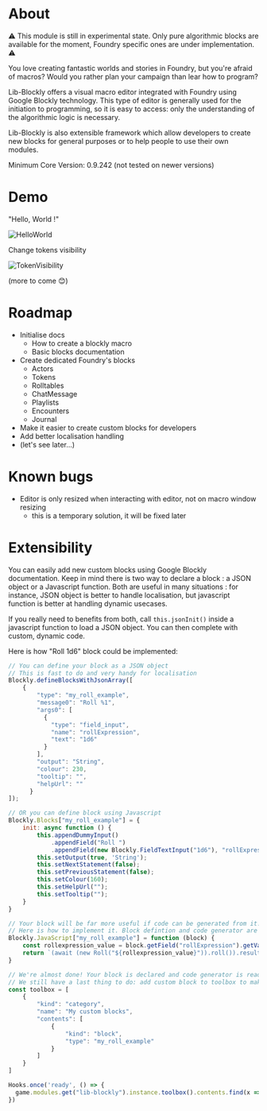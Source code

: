 # About

 :warning: This module is still in experimental state. Only pure algorithmic blocks are available for the moment, Foundry specific ones are under implementation.  :warning:

You love creating fantastic worlds and stories in Foundry, but you're afraid of macros? Would you rather plan your campaign than lear how to program? 

Lib-Blockly offers a visual macro editor integrated with Foundry using Google Blockly technology. This type of editor is generally used for the initiation to programming, so it is easy to access: only the understanding of the algorithmic logic is necessary.

Lib-Blockly is also extensible framework which allow developers to create new blocks for general purposes or to help people to use their own modules.

Minimum Core Version: 0.9.242 (not tested on newer versions)

# Demo

"Hello, World !"

![HelloWorld](https://user-images.githubusercontent.com/1334405/170825801-e54456d6-5bea-4874-a5de-b670f1a79a03.gif)

Change tokens visibility

![TokenVisibility](https://user-images.githubusercontent.com/1334405/170879543-21ac8ed0-e198-458d-a79b-2b8d902f3901.gif)


(more to come :blush:)

# Roadmap
  * Initialise docs
    * How to create a blockly macro
    * Basic blocks documentation  
  * Create dedicated Foundry's blocks
    * Actors
    * Tokens
    * Rolltables
    * ChatMessage
    * Playlists
    * Encounters
    * Journal  
  * Make it easier to create custom blocks for developers  
  * Add better localisation handling  
  * (let's see later...)

# Known bugs
  * Editor is only resized when interacting with editor, not on macro window resizing
    * this is a temporary solution, it will be fixed later  

# Extensibility

You can easily add new custom blocks using Google Blockly documentation. Keep in mind there is two way to declare a block : a JSON object or a Javascript function. Both are useful in many situations : for instance, JSON object is better to handle localisation, but javascript function is better at handling dynamic usecases.

If you really need to benefits from both, call `this.jsonInit()` inside a javascript function to load a JSON object. You can then complete with custom, dynamic code.

Here is how "Roll 1d6" block could be implemented:
```javascript
// You can define your block as a JSON object
// This is fast to do and very handy for localisation
Blockly.defineBlocksWithJsonArray([
    {
        "type": "my_roll_example",
        "message0": "Roll %1",
        "args0": [
          {
            "type": "field_input",
            "name": "rollExpression",
            "text": "1d6"
          }
        ],
        "output": "String",
        "colour": 230,
        "tooltip": "",
        "helpUrl": ""
      }
]);

// OR you can define block using Javascript
Blockly.Blocks["my_roll_example"] = {
    init: async function () {
        this.appendDummyInput()
            .appendField("Roll ")
            .appendField(new Blockly.FieldTextInput("1d6"), "rollExpression");
        this.setOutput(true, 'String');
        this.setNextStatement(false);
        this.setPreviousStatement(false);
        this.setColour(160);
        this.setHelpUrl("");
        this.setTooltip("");
    }
}

// Your block will be far more useful if code can be generated from it!
// Here is how to implement it. Block defintion and code generator are linked using the 'type' key.
Blockly.JavaScript["my_roll_example"] = function (block) {
    const rollexpression_value = block.getField("rollExpression").getValue();
    return `(await (new Roll("${rollexpression_value}")).roll()).result`;
}

// We're almost done! Your block is declared and code generator is ready.
// We still have a last thing to do: add custom block to toolbox to make it usable!
const toolbox = [
    {
        "kind": "category",
        "name": "My custom blocks",
        "contents": [
            {
                "kind": "block",
                "type": "my_roll_example"
            }
        ]
    }
]

Hooks.once('ready', () => {
  game.modules.get("lib-blockly").instance.toolbox().contents.find(x => x.name === "Foundry").contents.push(...toolbox);
})

```

